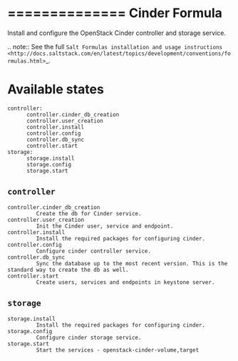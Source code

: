 ==============
Cinder Formula
==============

Install and configure the OpenStack Cinder controller and storage service.

.. note::
    See the full `Salt Formulas installation and usage instructions
    <http://docs.saltstack.com/en/latest/topics/development/conventions/formulas.html>`_.

Available states
================

    controller:
          controller.cinder_db_creation
          controller.user_creation
          controller.install
          controller.config
          controller.db_sync
          controller.start
    storage:
          storage.install
          storage.config
          storage.start
    
``controller``
----------
    controller.cinder_db_creation 
             Create the db for Cinder service.
    controller.user_creation 
             Init the Cinder user, service and endpoint.
    controller.install 
             Install the required packages for configuring cinder.
    controller.config 
             Configure cinder controller service.
    controller.db_sync 
             Sync the database up to the most recent version. This is the standard way to create the db as well.
    controller.start 
             Create users, services and endpoints in keystone server.

``storage``
----------
    storage.install 
             Install the required packages for configuring cinder.
    storage.config 
             Configure cinder storage service.
    storage.start 
             Start the services - openstack-cinder-volume,target
